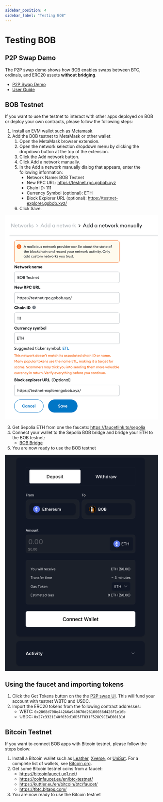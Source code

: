 ```yaml
---
sidebar_position: 4
sidebar_label: "Testing BOB"
---
```


# Testing BOB

## P2P Swap Demo

The P2P swap demo shows how BOB enables swaps between BTC, ordinals, and ERC20 assets **without bridging**.

- [P2P Swap Demo](https://testnet.gobob.xyz/)
- [User Guide](/docs/build/examples/btc-swap/)

## BOB Testnet

If you want to use the testnet to interact with other apps deployed on BOB or deploy your own contracts, please follow the following steps:

1. Install an EVM wallet such as [Metamask](https://metamask.io/).
2. Add the BOB testnet to MetaMask or other wallet:
   1. Open the MetaMask browser extension.
   2. Open the network selection dropdown menu by clicking the dropdown button at the top of the extension.
   3. Click the Add network button.
   4. Click Add a network manually.
   5. In the Add a network manually dialog that appears, enter the following information:
      - Network Name: BOB Testnet
      - New RPC URL: https://testnet.rpc.gobob.xyz
      - Chain ID: 111
      - Currency Symbol (optional): ETH
      - Block Explorer URL (optional): https://testnet-explorer.gobob.xyz/
   6. Click Save.

![MetaMask](add-to-wallet.png)

3. Get Sepolia ETH from one the faucets: https://faucetlink.to/sepolia
4. Connect your wallet to the Sepolia BOB bridge and bridge your ETH to the BOB testnet:
   - [BOB Bridge](https://app.gobob.xyz/)
5. You are now ready to use the BOB testnet

![BOB Bridge](bridge.png)

## Using the faucet and importing tokens

1. Click the Get Tokens button on the the [P2P swap UI](https://testnet.gobob.xyz/demo/p2p-swap). This will fund your account with testnet WBTC and USDC.
2. Import the ERC20 tokens from the following contract addresses:
   - WBTC: `0x2868d708e442A6a940670d26100036d426F1e16b`
   - USDC: `0x27c3321E40f039d10D5FF831F528C9CEAE601B1d`

## Bitcoin Testnet

If you want to connect BOB apps with Bitcoin testnet, please follow the steps below:

1. Install a Bitcoin wallet such as [Leather](https://leather.io/), [Xverse](https://www.xverse.app/), or [UniSat](https://unisat.io/). For a complete list of wallets, see [Bitcoin.org](https://bitcoin.org/en/choose-your-wallet).
2. Get some Bitcoin testnet coins from a faucet:
   - https://bitcoinfaucet.uo1.net/
   - https://coinfaucet.eu/en/btc-testnet/
   - https://kuttler.eu/en/bitcoin/btc/faucet/
   - https://tbtc.bitaps.com/
3. You are now ready to use the Bitcoin testnet
